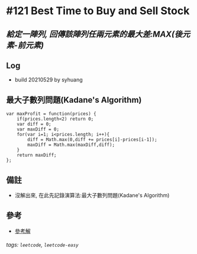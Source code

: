 # \#121 Best Time to Buy and Sell Stock
## *給定一陣列, 回傳該陣列任兩元素的最大差:MAX(後元素-前元素)*
## Log
 - build 20210529 by syhuang

## 最大子數列問題(Kadane's Algorithm)
```javascript=
var maxProfit = function(prices) {
    if(prices.length<2) return 0;
    var diff = 0;
    var maxDiff = 0;
    for(var i=1; i<prices.length; i++){
        diff = Math.max(0,diff += prices[i]-prices[i-1]);
        maxDiff = Math.max(maxDiff,diff);
    }
    return maxDiff;
};
```
## 備註
 - 沒解出來, 在此先記錄演算法:最大子數列問題(Kadane's Algorithm)
## 參考
 - [參考解](https://leetcode.com/problems/best-time-to-buy-and-sell-stock/discuss/39038/Kadane's-Algorithm-Since-no-one-has-mentioned-about-this-so-far-%3A\)-(In-case-if-interviewer-twists-the-input))
###### tags: `leetcode`, `leetcode-easy`